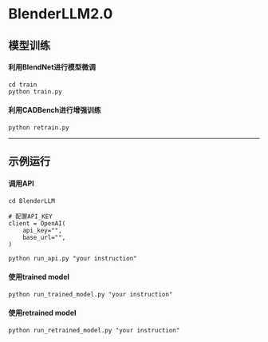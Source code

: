 # BlenderLLM2.0
## 模型训练
#### 利用BlendNet进行模型微调
```
cd train
python train.py
```
#### 利用CADBench进行增强训练
```
python retrain.py
```
---
## 示例运行
#### 调用API
```
cd BlenderLLM
```
```
# 配置API_KEY
client = OpenAI(
    api_key="",
    base_url="",
)
```
```
python run_api.py "your instruction"
```
#### 使用trained model
```
python run_trained_model.py "your instruction"
```
#### 使用retrained model
```
python run_retrained_model.py "your instruction"
```
